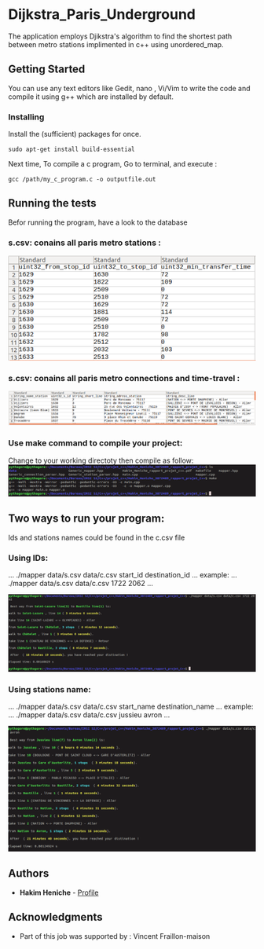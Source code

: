 # Dijkstra_Paris_Underground
The application employs Djikstra's algorithm to find the shortest path between metro stations implimented in c++ using unordered_map.

## Getting Started
You can use any text editors like Gedit, nano , Vi/Vim to write the code and compile it using g++ which are installed by default.



### Installing
Install the (sufficient) packages for once.

```
sudo apt-get install build-essential
```
Next time, To compile a c program, Go to terminal, and execute :

```
gcc /path/my_c_program.c -o outputfile.out
```

## Running the tests
Befor running the program, have a look to the database
### s.csv: conains all paris metro stations :
![alt text ](https://github.com/eniche-akim/Dijkstra_Paris_underground/blob/master/data/connections.png)
### s.csv: conains all paris metro connections and time-travel :
![alt text ](https://github.com/eniche-akim/Dijkstra_Paris_underground/blob/master/data/stations.png)


### Use make command to compile your project:
Change to your working directoty then compile as follow:
![alt text ](https://github.com/eniche-akim/Dijkstra_Paris_underground/blob/master/data/compile.png)

## Two ways to run your program:
Ids and stations names could be found in the c.csv file

### Using IDs:

...
./mapper data/s.csv data/c.csv start_id destination_id
...
example:
...
./mapper data/s.csv data/c.csv 1722 2062
...

![alt text ](https://github.com/eniche-akim/Dijkstra_Paris_underground/blob/master/data/IDs.png)
### Using stations name:

...
./mapper data/s.csv data/c.csv start_name destination_name
...
example:
...
./mapper data/s.csv data/c.csv jussieu avron
...

![alt text ](https://github.com/eniche-akim/Dijkstra_Paris_underground/blob/master/data/name_stations.png)




## Authors
* **Hakim Heniche**  - [Profile](https://github.com/eniche-akim)

## Acknowledgments
* Part of this job was supported by : Vincent Fraillon-maison  
